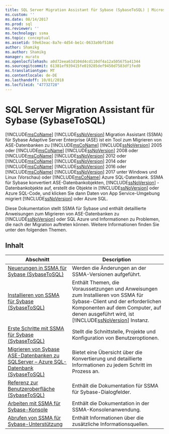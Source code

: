 ```yaml
---
title: SQL Server Migration Assistant für Sybase (SybaseToSQL) | Microsoft-Dokumentation
ms.custom: ''
ms.date: 08/14/2017
ms.prod: sql
ms.reviewer: ''
ms.technology: ssma
ms.topic: conceptual
ms.assetid: 59e63eac-8a7e-4d54-be1c-0633a9bf510d
author: Shamikg
ms.author: Shamikg
manager: murato
ms.openlocfilehash: a0d72eea63d104d4cd110df4a12a505675a41344
ms.sourcegitcommit: 61381ef939415fe019285def9450d7583df1fed0
ms.translationtype: MT
ms.contentlocale: de-DE
ms.lasthandoff: 10/01/2018
ms.locfileid: "47732728"
---
```

# <a name="sql-server-migration-assistant-for-sybase-sybasetosql"></a>SQL Server Migration Assistant für Sybase (SybaseToSQL)
[!INCLUDE[msCoName](../../includes/msconame_md.md)] [!INCLUDE[ssNoVersion](../../includes/ssnoversion-md.md)] Migration Assistant (SSMA) für Sybase Adaptive Server Enterprise (ASE) ist ein Tool zum Migrieren von ASE-Datenbanken zu [!INCLUDE[msCoName](../../includes/msconame_md.md)] [!INCLUDE[ssNoVersion](../../includes/ssnoversion-md.md)] 2005 oder [!INCLUDE[msCoName](../../includes/msconame_md.md)] [!INCLUDE[ssNoVersion](../../includes/ssnoversion-md.md)] 2008 oder [!INCLUDE[msCoName](../../includes/msconame_md.md)] [!INCLUDE[ssNoVersion](../../includes/ssnoversion-md.md)] 2012 oder [!INCLUDE[msCoName](../../includes/msconame_md.md)] [!INCLUDE[ssNoVersion](../../includes/ssnoversion-md.md)] 2014 oder [!INCLUDE[msCoName](../../includes/msconame_md.md)] [!INCLUDE[ssNoVersion](../../includes/ssnoversion-md.md)] 2016 oder [!INCLUDE[msCoName](../../includes/msconame_md.md)] [!INCLUDE[ssNoVersion](../../includes/ssnoversion-md.md)] 2017 unter Windows und Linux (Vorschau) oder [!INCLUDE[msCoName](../../includes/msconame_md.md)] Azure SQL-Datenbank. SSMA für Sybase konvertiert ASE-Datenbankobjekten, [!INCLUDE[ssNoVersion](../../includes/ssnoversion-md.md)] -Datenbankobjekte auf, erstellt die Objekte in [!INCLUDE[ssNoVersion](../../includes/ssnoversion-md.md)] oder Azure SQL-Code, und klicken Sie dann Daten von App Service-Umgebung migriert [!INCLUDE[ssNoVersion](../../includes/ssnoversion-md.md)] oder Azure SQL.  
  
Diese Dokumentation stellt SSMA für Sybase und enthält detaillierte Anweisungen zum Migrieren von ASE-Datenbanken zu [!INCLUDE[ssNoVersion](../../includes/ssnoversion-md.md)] oder SQL Azure und Informationen zu Problemen, die nach der Migration auftreten können. Weitere Informationen finden Sie unter den folgenden Themen.  
  
## <a name="contents"></a>Inhalt  
  
|Abschnitt|Description|  
|-----------|---------------|  
|[Neuerungen in SSMA für Sybase &#40;SybaseToSQL&#41;](../../ssma/sybase/what-s-new-in-ssma-for-sybase-sybasetosql.md)|Werden die Änderungen an der SSMA-Versionen aufgeführt.|  
|[Installieren von SSMA für Sybase &#40;SybaseToSQL&#41;](../../ssma/sybase/installing-ssma-for-sybase-sybasetosql.md)|Enthält Themen, die Voraussetzungen und Anweisungen zum Installieren von SSMA für Sybase-Client und der erforderlichen Komponenten auf dem Computer, auf denen ausgeführt wird, ist [!INCLUDE[ssNoVersion](../../includes/ssnoversion-md.md)] Instanz.|  
|[Erste Schritte mit SSMA für Sybase &#40;SybaseToSQL&#41;](../../ssma/sybase/getting-started-with-ssma-for-sybase-sybasetosql.md)|Stellt die Schnittstelle, Projekte und Konfiguration von Benutzeroptionen.|  
|[Migrieren von Sybase ASE-Datenbanken zu SQLServer – Azure SQL-Datenbank &#40;SybaseToSQL&#41;](../../ssma/sybase/migrating-sybase-ase-databases-to-sql-server-azure-sql-db-sybasetosql.md)|Bietet eine Übersicht über die Konvertierung und detaillierte Informationen zu jedem Schritt im Prozess an.|  
|[Referenz zur Benutzeroberfläche &#40;SybaseToSQL&#41;](../../ssma/sybase/user-interface-reference-sybasetosql.md)|Enthält die Dokumentation für SSMA für Sybase-Dialogfelder.|  
|[Arbeiten mit SSMA für Sybase-Konsole](working-with-ssma-for-sybase-console-sybasetosql.md)|Enthält die Dokumentation in der SSMA-Konsolenanwendung.|  
|[Abrufen von SSMA für Sybase-Unterstützung](http://go.microsoft.com/fwlink/?LinkID=708538&clcid=0x409)|Enthält Informationen über die zusätzliche Informationsquellen.|  
  
